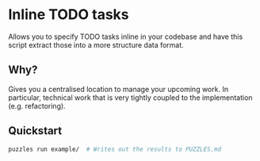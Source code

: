 # Inline TODO tasks

Allows you to specify TODO tasks inline in your codebase and have this script
extract those into a more structure data format.

## Why?

Gives you a centralised location to manage your upcoming work. In particular, 
technical work that is very tightly coupled to the implementation (e.g. 
refactoring).

## Quickstart

```bash
puzzles run example/  # Writes out the results to PUZZLES.md
```